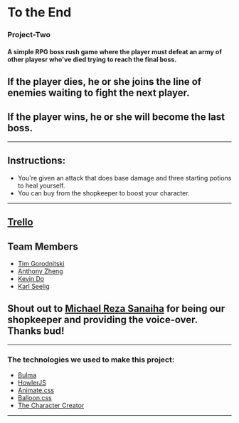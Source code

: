 # To the End

### Project-Two
#### A simple RPG boss rush game where the player must defeat an army of other playesr who've died trying to reach the final boss.
## If the player dies, he or she joins the line of enemies waiting to fight the next player. 
## If the player wins, he or she will become the last boss.
---------------

## Instructions:
* You're given an attack that does base damage and three starting potions to heal yourself.
* You can buy from the shopkeeper to boost your character.

---------------
## [Trello](https://trello.com/b/LNv4noea/project-two)

## Team Members
* [Tim Gorodnitski](https://github.com/TimGorodnitski)
* [Anthony Zheng](https://github.com/ajz003)
* [Kevin Do](https://github.com/do-kevin)
* [Karl Seelig](https://github.com/karlChainBLX)

## Shout out to [Michael Reza Sanaiha](https://github.com/rezamike) for being our shopkeeper and providing the voice-over. Thanks bud!

---------------

### The technologies we used to make this project:
- [Bulma](https://bulma.io/)
- [HowlerJS](https://howlerjs.com/)
- [Animate.css](https://daneden.github.io/animate.css/)
- [Balloon.css](https://kazzkiq.github.io/balloon.css/)
- [The Character Creator](https://charactercreator.org/)
--------------

